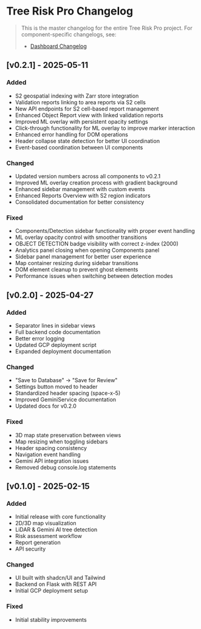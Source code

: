 # Tree Risk Pro Changelog

> This is the master changelog for the entire Tree Risk Pro project.
> For component-specific changelogs, see:
> - [Dashboard Changelog](/tree_risk_pro/dashboard/CHANGELOG.md)

## [v0.2.1] - 2025-05-11

### Added
- S2 geospatial indexing with Zarr store integration
- Validation reports linking to area reports via S2 cells
- New API endpoints for S2 cell-based report management
- Enhanced Object Report view with linked validation reports
- Improved ML overlay with persistent opacity settings
- Click-through functionality for ML overlay to improve marker interaction
- Enhanced error handling for DOM operations
- Header collapse state detection for better UI coordination
- Event-based coordination between UI components

### Changed
- Updated version numbers across all components to v0.2.1
- Improved ML overlay creation process with gradient background
- Enhanced sidebar management with custom events
- Enhanced Reports Overview with S2 region indicators
- Consolidated documentation for better consistency

### Fixed
- Components/Detection sidebar functionality with proper event handling
- ML overlay opacity control with smoother transitions
- OBJECT DETECTION badge visibility with correct z-index (2000)
- Analytics panel closing when opening Components panel
- Sidebar panel management for better user experience
- Map container resizing during sidebar transitions
- DOM element cleanup to prevent ghost elements
- Performance issues when switching between detection modes

## [v0.2.0] - 2025-04-27

### Added
- Separator lines in sidebar views
- Full backend code documentation
- Better error logging
- Updated GCP deployment script
- Expanded deployment documentation

### Changed
- "Save to Database" → "Save for Review"
- Settings button moved to header
- Standardized header spacing (space-x-5)
- Improved GeminiService documentation
- Updated docs for v0.2.0

### Fixed
- 3D map state preservation between views
- Map resizing when toggling sidebars
- Header spacing consistency
- Navigation event handling
- Gemini API integration issues
- Removed debug console.log statements

## [v0.1.0] - 2025-02-15

### Added
- Initial release with core functionality
- 2D/3D map visualization
- LiDAR & Gemini AI tree detection
- Risk assessment workflow
- Report generation
- API security

### Changed
- UI built with shadcn/UI and Tailwind
- Backend on Flask with REST API
- Initial GCP deployment setup

### Fixed
- Initial stability improvements